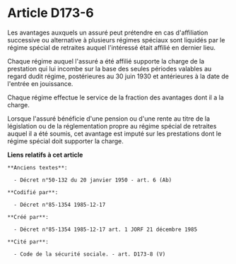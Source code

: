 # Article D173-6

Les avantages auxquels un assuré peut prétendre en cas d'affiliation successive ou alternative à plusieurs régimes spéciaux
sont liquidés par le régime spécial de retraites auquel l'intéressé était affilié en dernier lieu. 

Chaque régime auquel l'assuré a été affilié supporte la charge de la prestation qui lui incombe sur la base des seules
périodes valables au regard dudit régime, postérieures au 30 juin 1930 et antérieures à la date de l'entrée en jouissance. 

Chaque régime effectue le service de la fraction des avantages dont il a la charge. 

Lorsque l'assuré bénéficie d'une pension ou d'une rente au titre de la législation ou de la réglementation propre au régime
spécial de retraites auquel il a été soumis, cet avantage est imputé sur les prestations dont le régime spécial doit
supporter la charge.

**Liens relatifs à cet article**

	**Anciens textes**:

	  - Décret n°50-132 du 20 janvier 1950 - art. 6 (Ab)

	**Codifié par**:

	  - Décret n°85-1354 1985-12-17

	**Créé par**:

	  - Décret n°85-1354 1985-12-17 art. 1 JORF 21 décembre 1985

	**Cité par**:

	  - Code de la sécurité sociale. - art. D173-8 (V)
